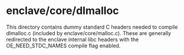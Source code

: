 enclave/core/dlmalloc
=====================

This directory contains dummy standard C headers needed to compile dlmalloc.c
(included by enclave/core/malloc.c). These are generally redirected to the
enclave internal libc headers with the OE_NEED_STDC_NAMES compile flag enabled.

